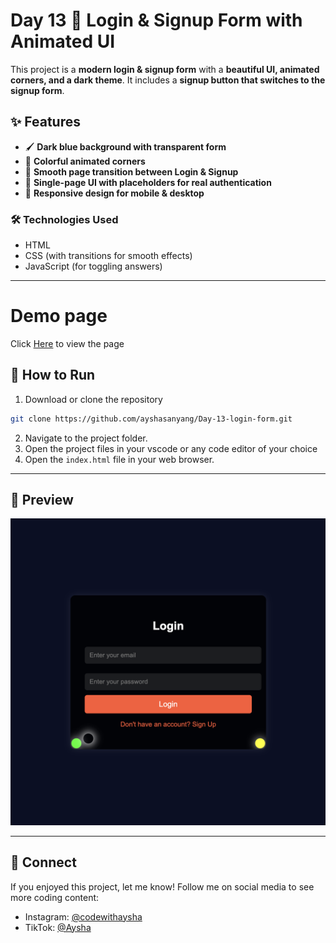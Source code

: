 # Day 13 🔐 Login & Signup Form with Animated UI

This project is a **modern login & signup form** with a **beautiful UI, animated corners, and a dark theme**. It includes a **signup button that switches to the signup form**.  

## ✨ Features
- 🖌 **Dark blue background with transparent form**
- 🎨 **Colorful animated corners**
- 🔄 **Smooth page transition between Login & Signup**
- 🔗 **Single-page UI with placeholders for real authentication**
- 📱 **Responsive design for mobile & desktop**

### 🛠️ Technologies Used
- HTML
- CSS (with transitions for smooth effects)
- JavaScript (for toggling answers)

---

# Demo page

Click [Here](https://ayshasanyang.github.io/Day-13-login-form/) to view the page

## 🚀 How to Run
1. Download or clone the repository
```bash
git clone https://github.com/ayshasanyang/Day-13-login-form.git
```
2. Navigate to the project folder.
3. Open the project files in your vscode or any code editor of your choice
4. Open the `index.html` file in your web browser.

---

## 📸 Preview
![Login Form Preview](img/login-form.png)

---

## 📢 Connect

If you enjoyed this project, let me know! Follow me on social media to see more coding content:

- Instagram: [@codewithaysha](#)
- TikTok: [@Aysha](#)

